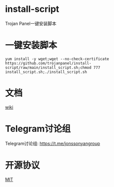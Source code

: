 # install-script

Trojan Panel一键安装脚本

# 一键安装脚本

```shell
yum install -y wget;wget --no-check-certificate https://github.com/trojanpanel/install-script/raw/main/install_script.sh;chmod 777 install_script.sh;./install_script.sh
```

# 文档

[wiki](https://github.com/trojanpanel/install-script/wiki)

# Telegram讨论组

Telegram讨论组: https://t.me/jonssonyangroup

# 开源协议

[MIT](./LICENSE)